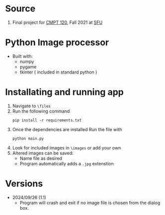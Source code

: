# Source
1. Final project for [CMPT 120](https://www.sfu.ca/outlines.html?2021/fall/cmpt/120/d300), Fall 2021 at [SFU](https://www.sfu.ca/computing.html)

# Python Image processor 

- Built with: <br/>
    - numpy <br/>
    - pygame <br/>
    - tkinter ( included in standard python )

# Installating and running app
  
1. Navigate to `\files`
2. Run the following command
    ```
    pip install -r requirements.txt
    ```
3. Once the dependencies are installed
    Run the file with 
    ```
    python main.py
    ```
4. Look for included images in `\images` or add your own
5. Altered images can be saved:
    - Name file as desired
    - Program automatically adds a `.jpg` extenstion 

# Versions

- 2024/09/26 (1.1)
    - Program will crash and exit if no image file is chosen from the dialog box.
 

